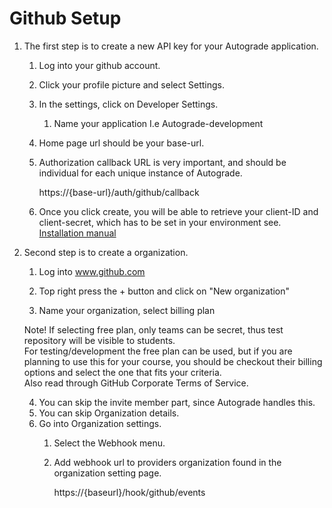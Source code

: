# Github Setup
1. The first step is to create a new API key for your Autograde application.
    1. Log into your github account.
    2. Click your profile picture and select Settings.
    3. In the settings, click on Developer Settings.
        1. Name your application I.e Autograde-development
    4. Home page url should be your base-url.
    5. Authorization callback URL is very important, and should be individual for each unique instance of Autograde.

        https://{base-url}/auth/github/callback
    6. Once you click create, you will be able to retrieve your
    client-ID and client-secret, which has to be set in your environment
    see. <a href="Installation.md"> Installation manual </a>


2. Second step is to create a organization.
    1. Log into www.github.com
    2. Top right press the + button and click on "New organization"
    
    3. Name your organization, select billing plan

    Note! 
    If selecting free plan, only teams can be secret, thus test repository will be visible to students. </br>For testing/development the free plan can be used, but if you are planning to use this for your course, you should be checkout their billing options and select the one that fits your criteria.
    </br>Also read through GitHub Corporate Terms of Service.

    4. You can skip the invite member part, since Autograde handles this.
    5. You can skip Organization details.
    6. Go into Organization settings.
        1. Select the Webhook menu.
        2. Add webhook url to providers organization found in the organization setting page.

            https://{baseurl}/hook/github/events